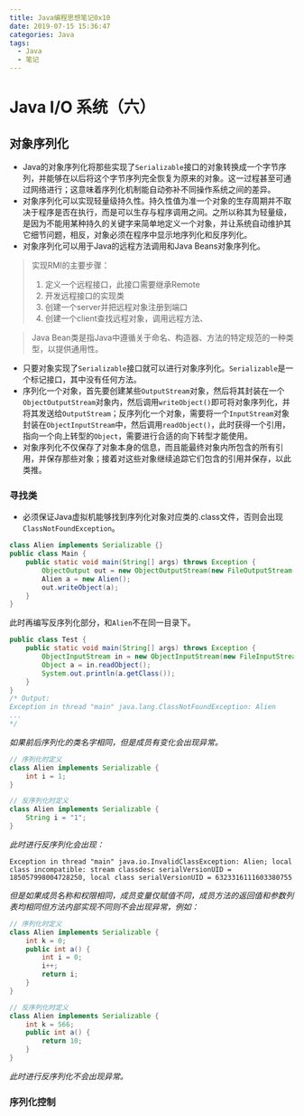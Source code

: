 ```yaml
---
title: Java编程思想笔记0x10
date: 2019-07-15 15:36:47
categories: Java
tags:
  - Java
  - 笔记
---
```


# Java I/O 系统（六）

## 对象序列化

- Java的对象序列化将那些实现了`Serializable`接口的对象转换成一个字节序列，并能够在以后将这个字节序列完全恢复为原来的对象。这一过程甚至可通过网络进行；这意味着序列化机制能自动弥补不同操作系统之间的差异。
- 对象序列化可以实现轻量级持久性。持久性值为准一个对象的生存周期并不取决于程序是否在执行，而是可以生存与程序调用之间。之所以称其为轻量级，是因为不能用某种持久的关键字来简单地定义一个对象，并让系统自动维护其它细节问题，相反，对象必须在程序中显示地序列化和反序列化。
- 对象序列化可以用于Java的远程方法调用和Java Beans对象序列化。

> 实现RMI的主要步骤：
>
> 1. 定义一个远程接口，此接口需要继承Remote
> 2. 开发远程接口的实现类
> 3. 创建一个server并把远程对象注册到端口
> 4. 创建一个client查找远程对象，调用远程方法、

> Java Bean类是指Java中遵循关于命名、构造器、方法的特定规范的一种类型，以提供通用性。

- 只要对象实现了`Serializable`接口就可以进行对象序列化。`Serializable`是一个标记接口，其中没有任何方法。
- 序列化一个对象，首先要创建某些`OutputStream`对象，然后将其封装在一个`ObjectOutputStream`对象内，然后调用`writeObject()`即可将对象序列化，并将其发送给`OutputStream`；反序列化一个对象，需要将一个`InputStream`对象封装在`ObjectInputStream`中，然后调用`readObject()`，此时获得一个引用，指向一个向上转型的`Object`，需要进行合适的向下转型才能使用。
- 对象序列化不仅保存了对象本身的信息，而且能最终对象内所包含的所有引用，并保存那些对象；接着对这些对象继续追踪它们包含的引用并保存，以此类推。

### 寻找类

- 必须保证Java虚拟机能够找到序列化对象对应类的.class文件，否则会出现`ClassNotFoundException`。

```java
class Alien implements Serializable {}
public class Main {
    public static void main(String[] args) throws Exception {
        ObjectOutput out = new ObjectOutputStream(new FileOutputStream("x.file"));
        Alien a = new Alien();
        out.writeObject(a);
    }
}
```

此时再编写反序列化部分，和`Alien`不在同一目录下。

```java
public class Test {
    public static void main(String[] args) throws Exception {
        ObjectInputStream in = new ObjectInputStream(new FileInputStream("x.file"));
        Object a = in.readObject();
        System.out.println(a.getClass());
    }
}
/* Output:
Exception in thread "main" java.lang.ClassNotFoundException: Alien
...
*/
```

*如果前后序列化的类名字相同，但是成员有变化会出现异常。*

```java
// 序列化时定义
class Alien implements Serializable {
    int i = 1;
}
```

```java
// 反序列化时定义
class Alien implements Serializable {
    String i = "1";
}
```

*此时进行反序列化会出现：*

```
Exception in thread "main" java.io.InvalidClassException: Alien; local class incompatible: stream classdesc serialVersionUID = 185057998004728250, local class serialVersionUID = 6323316111603380755
```

*但是如果成员名称和权限相同，成员变量仅赋值不同，成员方法的返回值和参数列表均相同但方法内部实现不同则不会出现异常，例如：*

```java
// 序列化时定义
class Alien implements Serializable {
    int k = 0;
    public int a() {
        int i = 0;
        i++;
        return i;
    }
}
```

```java
// 反序列化时定义
class Alien implements Serializable {
    int k = 566;
    public int a() {
        return 10;
    }
}
```

*此时进行反序列化不会出现异常。*

### 序列化控制


